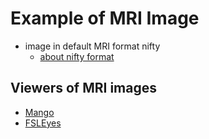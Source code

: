 # Example of MRI Image
* image in default MRI format nifty
    * [about nifty format](https://nifti.nimh.nih.gov)
## Viewers of MRI images
* [Mango](http://ric.uthscsa.edu/mango)
* [FSLEyes](https://fsl.fmrib.ox.ac.uk/fslcourse/lectures/practicals/intro1/index.html)